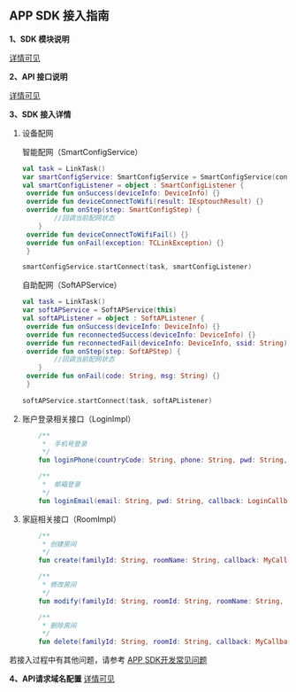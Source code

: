 ## APP SDK 接入指南

**1、SDK 模块说明**

[详情可见](https://github.com/tencentyun/iot-link-ios/blob/master/doc/%E5%B9%B3%E5%8F%B0%E6%8A%80%E6%9C%AF%E6%96%87%E6%A1%A3/SDK%20%E6%8E%A5%E5%85%A5%E8%AF%B4%E6%98%8E.md)

**2、API 接口说明**

[详情可见](https://github.com/tencentyun/iot-link-ios/blob/master/doc/%E5%B9%B3%E5%8F%B0%E6%8A%80%E6%9C%AF%E6%96%87%E6%A1%A3/SDK%20%E6%8E%A5%E5%85%A5%E8%AF%B4%E6%98%8E.md)

**3、SDK 接入详情**

1. 设备配网

   智能配网（SmartConfigService）

   ```kotlin
   val task = LinkTask()
   var smartConfigService: SmartConfigService = SmartConfigService(context)
   val smartConfigListener = object : SmartConfigListener {
   	override fun onSuccess(deviceInfo: DeviceInfo) {}
   	override fun deviceConnectToWifi(result: IEsptouchResult) {}
   	override fun onStep(step: SmartConfigStep) {
           //回调当前配网状态
       }
   	override fun deviceConnectToWifiFail() {}
   	override fun onFail(exception: TCLinkException) {}
   	}
   
   smartConfigService.startConnect(task, smartConfigListener)
   ```

   自助配网（SoftAPService）

   ```kotlin
   val task = LinkTask()
   var softAPService = SoftAPService(this)
   val softAPListener = object : SoftAPListener {
   	override fun onSuccess(deviceInfo: DeviceInfo) {}
   	override fun reconnectedSuccess(deviceInfo: DeviceInfo) {}
   	override fun reconnectedFail(deviceInfo: DeviceInfo, ssid: String) {}
   	override fun onStep(step: SoftAPStep) {
           //回调当前配网状态
       }
   	override fun onFail(code: String, msg: String) {}
   	}
           
   softAPService.startConnect(task, softAPListener)
   ```

2. 账户登录相关接口（LoginImpl）

   ```kotlin
       /**
        *  手机号登录
        */
       fun loginPhone(countryCode: String, phone: String, pwd: String, callback: LoginCallback)
   
       /**
        *  邮箱登录
        */
       fun loginEmail(email: String, pwd: String, callback: LoginCallback)
   ```

4. 家庭相关接口（RoomImpl）

   ```kotlin
       /**
        * 创建房间
        */
       fun create(familyId: String, roomName: String, callback: MyCallback)
   
       /**
        * 修改房间
        */
       fun modify(familyId: String, roomId: String, roomName: String, callback: MyCallback)
   
       /**
        * 删除房间
        */
       fun delete(familyId: String, roomId: String, callback: MyCallback)
   ```


若接入过程中有其他问题，请参考 [APP SDK开发常见问题](https://github.com/tencentyun/iot-link-ios/blob/master/doc/SDK%E5%BC%80%E5%8F%91/APP%20SDK%E5%BC%80%E5%8F%91%E5%B8%B8%E8%A7%81%E9%97%AE%E9%A2%98.md )

**4、API请求域名配置**
[详情可见](https://github.com/tencentyun/iot-link-android/tree/master/doc/SDK开发/私有化/API请求域名配置指引.md)